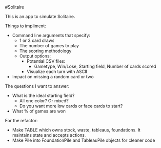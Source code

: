 #Solitaire

This is an app to simulate Solitaire. 

Things to impliment:

- Command line arguments that specify:
	- 1 or 3 card draws
	- The number of games to play
	- The scoring methodology
	- Output options:
		- Potential CSV files:
			- Gametype, Win/Lose, Starting field, Number of cards scored
		- Visualize each turn with ASCII
- Impact on missing a random card or two

The questions I want to answer:

- What is the ideal starting field?
	- All one color? Or mixed?
	- Do you want more low cards or face cards to start?
- What % of games are won


For the refactor:
- Make TABLE which owns stock, waste, tableaus, foundations. It maintains state and accepts actions.
- Make Pile into FoundationPile and TableauPile objects for cleaner code